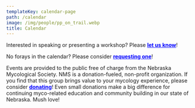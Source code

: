 ```yaml
---
templateKey: calendar-page
path: /calendar
image: /img/people/pp_on_trail.webp
title: Calendar
---
```

Interested in speaking or presenting a workshop? Please <a style="color:blue; font-weight:bold" target="_blank" href="https://forms.gle/ZHj9inxDV18TJxAA6">let us know</a>!

No forays in the calendar? Please consider <a style="color:blue; font-weight:bold" target="_blank" href="https://forms.gle/eaMEceRQEAsyao246">requesting one</a>!

Events are provided to the public free of charge from the Nebraska Mycological Society. NMS is a donation-fueled, non-profit organization. If you find that this group brings value to your mycology experience, please consider <a style="color:blue; font-weight:bold" target="_blank" href="https://www.paypal.com/donate?hosted_button_id=HPX3GSKB5VEXL">donating</a>! Even small donations make a big difference for continuing myco-related education and community building in our state of Nebraska. Mush love!